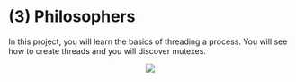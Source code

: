 # (3) Philosophers
In this project, you will learn the basics of threading a process. You will see how to create threads and you will discover mutexes.

<p align="center">
      	<img src="https://img.shields.io/badge/score-125%2F100-brightgreen?style=for-the-badge" />

